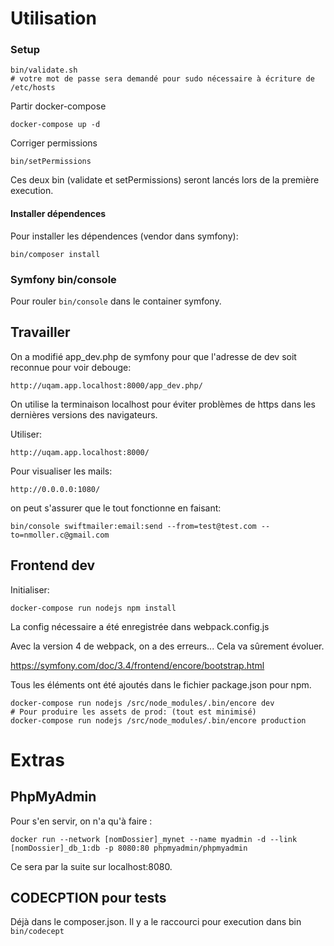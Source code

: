 # Utilisation

### Setup
```
bin/validate.sh
# votre mot de passe sera demandé pour sudo nécessaire à écriture de /etc/hosts
```
Partir docker-compose
```
docker-compose up -d
```
Corriger permissions
```
bin/setPermissions
```

Ces deux bin (validate et setPermissions) seront lancés lors de la première execution.

#### Installer dépendences
Pour installer les dépendences (vendor dans symfony):
```
bin/composer install
```

### Symfony bin/console

Pour rouler `bin/console` dans le container symfony.

## Travailler
On a modifié app_dev.php de symfony pour que l'adresse de dev soit reconnue pour voir debouge:
```
http://uqam.app.localhost:8000/app_dev.php/
```
On utilise la terminaison localhost pour éviter problèmes de https dans les dernières versions des navigateurs.

Utiliser:
```
http://uqam.app.localhost:8000/
```

Pour visualiser les mails:
```
http://0.0.0.0:1080/
```
on peut s'assurer que le tout fonctionne en faisant:
```
bin/console swiftmailer:email:send --from=test@test.com --to=nmoller.c@gmail.com
```

## Frontend dev

Initialiser:
```
docker-compose run nodejs npm install
```

La config nécessaire a été enregistrée dans webpack.config.js

Avec la version 4 de webpack, on a des erreurs... Cela va sûrement évoluer.

https://symfony.com/doc/3.4/frontend/encore/bootstrap.html

Tous les éléments ont été ajoutés dans le fichier package.json pour npm.

```
docker-compose run nodejs /src/node_modules/.bin/encore dev
# Pour produire les assets de prod: (tout est minimisé)
docker-compose run nodejs /src/node_modules/.bin/encore production
```

# Extras
## PhpMyAdmin
Pour s'en servir, on n'a qu'à faire :
```
docker run --network [nomDossier]_mynet --name myadmin -d --link [nomDossier]_db_1:db -p 8080:80 phpmyadmin/phpmyadmin
```
Ce sera par la suite sur localhost:8080.
##  CODECPTION pour tests

Déjà dans le composer.json. Il y a le raccourci pour execution dans bin `bin/codecept`